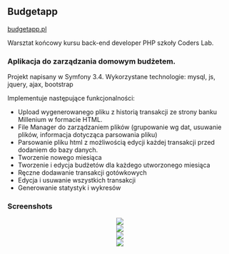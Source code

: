 <h2>Budgetapp</h2>

<a href="http://budgetapp.pl" target="_blank">budgetapp.pl</a>

Warsztat końcowy kursu back-end developer PHP szkoły Coders Lab.

<h3>Aplikacja do zarządzania domowym budżetem.</h3>

Projekt napisany w Symfony 3.4. Wykorzystane technologie: mysql, js, jquery, ajax, bootstrap

Implementuje następujące funkcjonalności:
<ul>
  <li>Upload wygenerowanego pliku z historią transakcji ze strony banku Millenium w formacie HTML.</li>
  <li>File Manager do zarządzaniem plików (grupowanie wg dat, usuwanie plików, informacja dotycząca parsowania pliku)</li>
  <li>Parsowanie pliku html z możliwością edycji każdej transakcji przed dodaniem do bazy danych. </li>
  <li>Tworzenie nowego miesiąca</li>
  <li>Tworzenie i edycja budżetów dla każdego utworzonego miesiąca</li>
  <li>Ręczne dodawanie transakcji gotówkowych</li>
  <li>Edycja i usuwanie wszystkich transakcji</li>
  <li>Generowanie statystyk i wykresów</li>
</ul>

<h3>Screenshots</h3>

<center><img src="https://serwer1845889.home.pl/git_screenshots/budgetapp-01.png" /></center>
<center><img src="https://serwer1845889.home.pl/git_screenshots/budgetapp-02.png" /></center>
<center><img src="https://serwer1845889.home.pl/git_screenshots/budgetapp-03.png" /></center>
<center><img src="https://serwer1845889.home.pl/git_screenshots/budgetapp-04.png" /></center>
